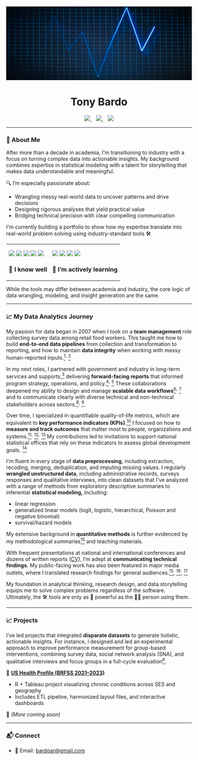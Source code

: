 <p align="center">
  <img src="https://github.com/tonybardo/tonybardo/blob/main/data_background.jpg" width="100%" height="200" alt="Data Background" />
</p>

<h1 align="center">Tony Bardo</h1>

<p align="center">
  <a href="https://github.com/tonybardo">
    <img src="https://img.shields.io/github/followers/tonybardo?label=GitHub&style=social" />
  </a>
  &nbsp;&nbsp;
  <a href="https://scholar.google.com/citations?user=JzoBYdcAAAAJ&hl=en" target="_blank">
    <img src="https://img.shields.io/badge/Google%20Scholar-Profile-blue?logo=googlescholar" />
  </a>
  &nbsp;&nbsp;
  <a href="#">
    <img src="https://visitor-badge.laobi.icu/badge?page_id=tonybardo.tonybardo" />
  </a>
</p>

---

### 🔬 About Me

After more than a decade in academia, I'm transitioning to industry with a focus on turning complex data into actionable insights. My background combines expertise in statistical modeling with a talent for storytelling that makes data understandable and meaningful.

🔍 I’m especially passionate about:
- Wrangling messy real-world data to uncover patterns and drive decisions
- Designing rigorous analyses that yield practical value
- Bridging technical precision with clear compelling communication

I'm currently building a portfolio to show how my expertise translate into real-world problem solving using industry-standard tools 🛠

<table>
  <tr>
    <td>
      <p>
        <img src="https://img.shields.io/badge/-R-276DC3?logo=r&logoColor=white" />
        <img src="https://img.shields.io/badge/-Stata-1a73e8?logo=data:image/svg+xml;base64,...&label=Stata" />
        <img src="https://img.shields.io/badge/-SAS-007ACC?logo=sas&logoColor=white" />
        <img src="https://img.shields.io/badge/-SPSS-FF6F61?logo=ibm&logoColor=white" />
        <img src="https://img.shields.io/badge/-Excel-217346?logo=microsoft-excel&logoColor=white" />
         <h3>🧰 I know well</h3>
      </p>
    </td>
    <td>
      <p>
        <img src="https://img.shields.io/badge/-SQL-4479A1?logo=postgresql&logoColor=white" />
        <img src="https://img.shields.io/badge/-Python-3776AB?logo=python&logoColor=white" />
        <img src="https://img.shields.io/badge/-Tableau-E97627?logo=tableau&logoColor=white" />
        <img src="https://img.shields.io/badge/-Power%20BI-F2C811?logo=powerbi&logoColor=black" />
        <h3>🚧 I’m actively learning</h3>
      </p>
    </td>
  </tr>
</table>

While the tools may differ between academia and industry, the core logic of data wrangling, modeling, and insight generation are the same.

---

### 📈 My Data Analytics Journey

My passion for data began in 2007 when I took on a **team management** role collecting survey data among retail food workers. This taught me how to build **end-to-end data pipelines** from collection and transformation to reporting, and how to maintain **data integrity** when working with messy human-reported inputs.[<sup>1</sup>](https://github.com/TonyBardo/TonyBardo/blob/main/papers/2_Maume_Gender_Sleep_G%26S_2010.pdf)<sup>,</sup> [<sup>2</sup>](https://github.com/TonyBardo/TonyBardo/blob/main/papers/1_Maume_Gender_Sleep_ASR_2009.pdf) 

In my next roles, I partnered with government and industry in long-term services and supports,[<sup>3</sup>](https://github.com/TonyBardo/TonyBardo/blob/main/papers/5_Applebaum_CareMngt_JGCM_2014.pdf) delivering **forward-facing reports** that informed program strategy, operations, and policy.[<sup>4</sup>](https://github.com/TonyBardo/TonyBardo/blob/main/papers/R4_Applebaum_TransitionsS_2011.pdf)<sup>,</sup> [<sup>5</sup>](https://github.com/TonyBardo/TonyBardo/blob/main/papers/R5_Applebaum_TransitionsL_2011.pdf) These collaborations deepened my ability to design and manage **scalable data workflows**[<sup>6</sup>](https://github.com/TonyBardo/TonyBardo/blob/main/papers/R6_Mehdizadeh_OHCounty_2014.pdf)<sup>,</sup> [<sup>7</sup>](https://github.com/TonyBardo/TonyBardo/blob/main/papers/R2_Mehdizadeh_PACE_tri_2009.pdf) and to communicate clearly with diverse technical and non-technical stakeholders across sectors.[<sup>8</sup>](https://github.com/TonyBardo/TonyBardo/blob/main/papers/6_Bardo_Transitions_JAG_2014.pdf)<sup>,</sup> [<sup>9</sup>](https://github.com/TonyBardo/TonyBardo/blob/main/papers/C1b2_Applebaum_Global_2019.pdf).

Over time, I specialized in quantifiable quality-of-life metrics, which are equivalent to **key performance indicators (KPIs)**.[<sup>10</sup>]( https://link.springer.com/journal/11205) I focused on how to **measure and track outcomes** that matter most to people, organizations and systems.[<sup>11</sup>](https://github.com/TonyBardo/TonyBardo/blob/main/papers/7_Bardo_DomSat_SIR_2014.pdf)<sup>,</sup> [<sup>12</sup>](https://github.com/TonyBardo/TonyBardo/blob/main/papers/10_Bardo_Happy_APC_SPPS_2017.pdf)<sup>,</sup> [<sup>13</sup>](https://github.com/TonyBardo/TonyBardo/blob/main/papers/11_Bardo_HappyDomSat_ALCR_2017.pdf) My contributions led to invitations to support national statistical offices that rely on these indicators to assess global development goals. [<sup>14</sup>](https://github.com/TonyBardo/TonyBardo/blob/main/papers/New-Frontiers-in-Subjective-Well-being-Measurement-4-March-2024-Agenda.pdf)

I'm fluent in every stage of **data preprocessing,** including extraction, recoding, merging, deduplication, and imputing missing values. I regularly **wrangled unstructured data**, including administrative records, surveys responses and qualitative interviews, into clean datasets that I've analyzed with a range of methods from exploratory descriptive summaries to inferential **statistical modeling,** including:
- linear regression
- generalized linear models (logit, logistic, hierarchical, Poisson and negative binomial)
- survival/hazard models

My extensive background in **quantitative methods** is further evidenced by my methodological summaries[<sup>15</sup>](extensive) and teaching materials.

With frequent presentations at national and international conferences and dozens of written reports ([CV](https://github.com/TonyBardo/TonyBardo/blob/main/academic_cv.pdf)), I’m adept at **communicating technical findings**. My public-facing work has also been featured in major media outlets, where I translated research findings for general audiences.[<sup>15</sup>](https://kffhealthnews.org/news/now-more-of-us-can-count-on-more-time-dodging-the-dementia-bullet/), [<sup>16</sup>](https://www.prb.org/resources/happily-ever-after-research-offers-clues-on-what-shapes-happiness-and-life-satisfaction-after-age-65/), [<sup>17</sup>](https://www.niussp.org/health-and-mortality/racial-disparities-in-disability-and-in-long-and-happy-living-in-america/)

My foundation in analytical thinking, research design, and data storytelling equips me to solve complex problems regardless of the software. Ultimately, the 🛠 tools are only as 💪 powerful as the 🧑‍💻 person using them. 

---

### 📈 Projects

I’ve led projects that integrated **disparate datasets** to generate holistic, actionable insights. For instance, I designed and led an experimental approach to improve performance measurement for group-based interventions, combining survey data, social network analysis (SNA), and qualitative interviews and focus groups in a full-cycle evaluation[<sup>#</sup>](https://github.com/TonyBardo/TonyBardo/blob/main/papers/Manuscript_JHSE_v2.pdf).


🚀 **[US Health Profile (BRFSS 2021–2023)](https://github.com/tonybardo/brfss-etl)**
- R + Tableau project visualizing chronic conditions across SES and geography
- Includes ETL pipeline, harmonized layout files, and interactive dashboards

🧪 *(More coming soon)*

---
### 📬 Connect

- 📧 Email: bardoar@gmail.com
